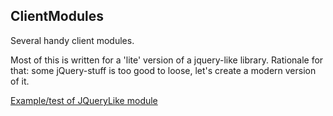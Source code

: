 ## ClientModules

Several handy client modules. 

Most of this is written for a 'lite' version of a jquery-like library. 
Rationale for that: some jQuery-stuff is too good to loose, let's create a modern version of it.

[Example/test of JQueryLike module](https://testbed.nicon.nl/JQueryLike)
